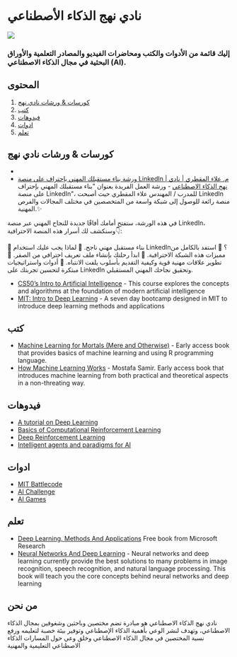 #                        نادي نهج الذكاء الأصطناعي  

![](	https://aiapproachclub.com/images/logo-color.png)
###                               إليك قائمة من الأدوات والكتب ومحاضرات الفيديو والمصادر التعلمية والأوراق البحثية في مجال الذكاء الاصطناعي (AI).

## المحتوى 

1. [كورسات & ورشات نادي نهج ](#كورسات_&_ورشات_نادي_نهج )
2. [كتب](#كتب)
3. [فيدوهات](#فيدوهات )
11. [ادوات](#ادوات)
8. [تعلم](#تعلم)

## كورسات & ورشات نادي نهج
* 
* [ورشة بناء مستقبلك المهني بإحتراف على منصة LinkedIn | م. علاء المقطري | نادي نهج الذكاء الاصطناعي]([https://www.manning.com/books/machine-learning-for-mortals-mere-and-otherwise](https://www.youtube.com/watch?v=aWNRJbeeEv8)) - ورشة العمل الفريدة بعنوان "بناء مستقبلك المهني بإحتراف على منصة LinkedIn"، للمدرب / المهندس علاء المقطري  حيث أصبحت LinkedIn منصة رائعة للوصول إلى شبكة واسعة من المتخصصين في مختلف المجالات والفرص المهنية.✨

في هذه الورشة، ستفتح أمامك أفاقًا جديدة للنجاح المهني عبر منصة LinkedIn، وسنكشف لك أسرار هذه المنصة الاحترافية👇:

🎯 بناء مستقبل مهني ناجح.
🌟 لماذا يجب عليك استخدام LinkedIn؟
💼 استفد بالكامل من مميزات هذه الشبكة الاحترافية.
🚀 ابدأ رحلتك بإنشاء ملف تعريف احترافي من الصفر.
🤝 تطوير علاقات مهنية قوية وكيفية التقديم بأسلوب يلفت الانتباه.
🔧 أدوات واستراتيجيات مبتكرة لتحسين تجربتك على LinkedIn وتحقيق نجاحك المهني المستقبلي.
* [CS50’s Intro to Artificial Intelligence](https://cs50.harvard.edu/ai/2020) - This course explores the concepts and algorithms at the foundation of modern artificial intelligence
* [MIT: Intro to Deep Learning](https://introtodeeplearning.com) - A seven day bootcamp designed in MIT to introduce deep learning methods and applications

## كتب

* [Machine Learning for Mortals (Mere and Otherwise)](https://www.manning.com/books/machine-learning-for-mortals-mere-and-otherwise) - Early access book that provides basics of machine learning and using R programming language.
* [How Machine Learning Works](https://livebook.manning.com/book/how-machine-learning-works/welcome/v-5) - Mostafa Samir. Early access book that introduces machine learning from both practical and theoretical aspects in a non-threating way.


## فيدوهات

* [A tutorial on Deep Learning](http://videolectures.net/jul09_hinton_deeplearn)
* [Basics of Computational Reinforcement Learning](http://videolectures.net/rldm2015_littman_computational_reinforcement)
* [Deep Reinforcement Learning](http://videolectures.net/rldm2015_silver_reinforcement_learning)
* [Intelligent agents and paradigms for AI](https://youtu.be/7o2GzSj86e8?t=3457)


## ادوات 

* [MIT Battlecode](https://www.battlecode.org/)
* [AI Challenge](http://aichallenge.org)
* [AI Games](http://theaigames.com)

## تعلم 

* [Deep Learning. Methods And Applications](http://research.microsoft.com/pubs/209355/DeepLearning-NowPublishing-Vol7-SIG-039.pdf) Free book from Microsoft Research
* [Neural Networks And Deep Learning](http://neuralnetworksanddeeplearning.com) - Neural networks and deep learning currently provide the best solutions to many problems in image recognition, speech recognition, and natural language processing. This book will teach you the core concepts behind neural networks and deep learning



## من نحن 
نادي نهج الذكاء الاصطناعي هو مبادرة تضم مختصين وباحثين وشغوفين بمجال الذكاء الاصطناعي، وتهدف لنشر الوعي بأهمية الذكاء الإصطناعي وتوفير بيئة خصبة لتعليمه ورفع نسبة المختصين في مجال الذكاء الاصطناعي وخلق وعي حول المسارات الذكاء الاصطناعي التعليمية والمهنية
